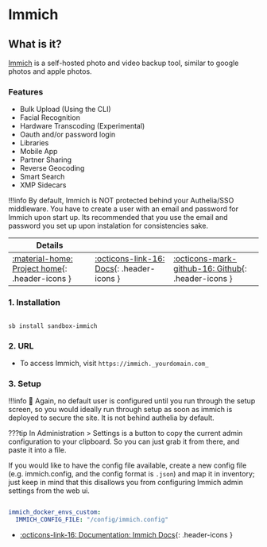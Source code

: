 # Immich

## What is it?

[Immich](https://immich.app/) is a self-hosted photo and video backup tool, similar to google photos and apple photos.

### Features

- Bulk Upload (Using the CLI)
- Facial Recognition
- Hardware Transcoding (Experimental)
- Oauth and/or password login
- Libraries
- Mobile App
- Partner Sharing
- Reverse Geocoding
- Smart Search
- XMP Sidecars

!!!info
    By default, Immich is NOT protected behind your Authelia/SSO middleware. You have to create a user with an email and password for Immich upon start up. Its recommended that you use the email and password you set up upon instalation for consistencies sake.

| Details     |             |             |
|-------------|-------------|-------------|
| [:material-home: Project home](https://immich.app/){: .header-icons } | [:octicons-link-16: Docs](https://immich.app/docs/overview/introduction){: .header-icons } | [:octicons-mark-github-16: Github](https://github.com/immich-app/immich){: .header-icons }|

### 1. Installation

``` shell

sb install sandbox-immich

```

### 2. URL

- To access Immich, visit `https://immich._yourdomain.com_`

### 3. Setup

!!!info
    📢 Again, no default user is configured until you run through the setup screen, so you would ideally run through setup as soon as immich is deployed to secure the site. It is not behind authelia by default.

???tip
    In Administration > Settings is a button to copy the current admin configuration to your clipboard. So you can just grab it from there, and paste it into a file.

If you would like to have the config file available, create a new config file (e.g. immich.config, and the config format is `.json`) and map it in inventory; just keep in mind that this disallows you from configuring Immich admin settings from the web ui.

``` yaml

immich_docker_envs_custom:
  IMMICH_CONFIG_FILE: "/config/immich.config"

```

- [:octicons-link-16: Documentation: Immich Docs](https://immich.app/docs/overview/introduction){: .header-icons }
